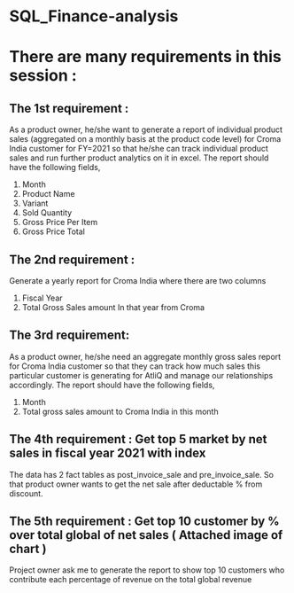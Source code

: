 # SQL_Finance-analysis
# There are many requirements in this session : 
## The 1st requirement : 
As a product owner, he/she want to generate a report of individual product sales (aggregated on a monthly 
basis at the product code level) for Croma India customer for FY=2021 so that he/she can track individual 
product sales and run further product analytics on it in excel.
The report should have the following fields,
1. Month
2. Product Name
3. Variant
4. Sold Quantity
5. Gross Price Per Item
6. Gross Price Total

## The 2nd requirement :
Generate a yearly report for Croma India where there are two columns
1. Fiscal Year
2. Total Gross Sales amount In that year from Croma

## The 3rd requirement:
As a product owner, he/she need an aggregate monthly gross sales report for Croma India customer so that they
can track how much sales this particular customer is generating for AtliQ and manage our relationships accordingly.
The report should have the following fields,
1. Month
2. Total gross sales amount to Croma India in this month

## The 4th requirement : Get top 5 market by net sales in fiscal year 2021 with index 
The data has 2 fact tables as post_invoice_sale and pre_invoice_sale. So that product owner wants to get the net sale
after deductable % from discount.

## The 5th requirement : Get top 10 customer by % over total global of net sales ( Attached image of chart )
Project owner ask me to generate the report to show top 10 customers who contribute each percentage of revenue on
the total global revenue
